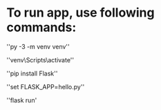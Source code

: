# To run app, use following commands:

''py -3 -m venv venv''

''venv\Scripts\activate''

''pip install Flask''

''set FLASK_APP=hello.py''

''flask run'

